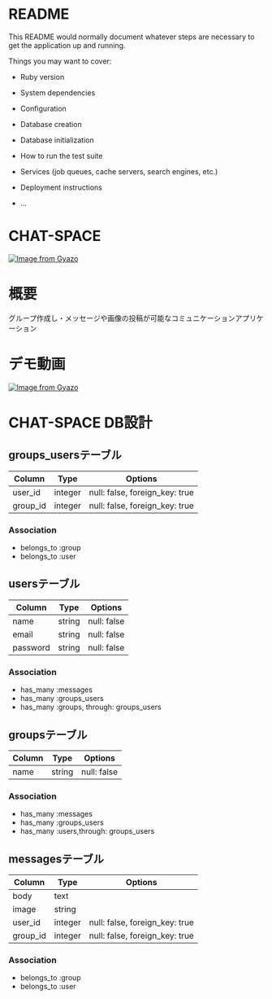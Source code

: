 # README

This README would normally document whatever steps are necessary to get the
application up and running.

Things you may want to cover:

* Ruby version

* System dependencies

* Configuration

* Database creation

* Database initialization

* How to run the test suite

* Services (job queues, cache servers, search engines, etc.)

* Deployment instructions

* ...

# CHAT-SPACE
[![Image from Gyazo](https://i.gyazo.com/5b6147a2362df3a70456f0e3324113cb.png)](https://gyazo.com/5b6147a2362df3a70456f0e3324113cb)

# 概要
グループ作成し・メッセージや画像の投稿が可能なコミュニケーションアプリケーション

# デモ動画
[![Image from Gyazo](https://i.gyazo.com/91f94d6f8d5cad59e1c5b9836a01ac6d.gif)](https://gyazo.com/91f94d6f8d5cad59e1c5b9836a01ac6d)
# CHAT-SPACE DB設計

## groups_usersテーブル

|Column|Type|Options|
|------|----|-------|
|user_id|integer|null: false, foreign_key: true|
|group_id|integer|null: false, foreign_key: true|

### Association
- belongs_to :group
- belongs_to :user

## usersテーブル
|Column|Type|Options|
|------|----|-------|
|name|string|null: false|
|email|string|null: false|
|password|string|null: false|

### Association
- has_many :messages
- has_many :groups_users
- has_many :groups, through: groups_users

## groupsテーブル

|Column|Type|Options|
|------|----|-------|
|name|string|null: false|

### Association
- has_many :messages
- has_many :groups_users
- has_many :users,through: groups_users

## messagesテーブル

|Column|Type|Options|
|------|----|-------|
|body|text||
|image|string||
|user_id|integer|null: false, foreign_key: true|
|group_id|integer|null: false, foreign_key: true|

### Association
- belongs_to :group
- belongs_to :user
